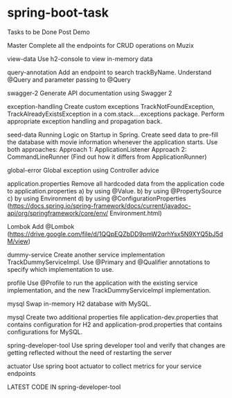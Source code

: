 # spring-boot-task
Tasks to be Done Post Demo

Master
Complete all the endpoints for CRUD operations on Muzix

view-data
Use h2-console to view in-memory data

query-annotation
Add an endpoint to search trackByName. Understand @Query and parameter passing to @Query

swagger-2
Generate API documentation using Swagger 2

exception-handling
Create custom exceptions TrackNotFoundException, TrackAlreadyExistsException in a com.stack....exceptions package. Perform appropriate exception handling and propagation back.

seed-data
Running Logic on Startup in Spring. Create seed data to pre-fill the database with movie information whenever the application starts. Use both approaches: Approach 1: ApplicationListener Approach 2: CommandLineRunner (Find out how it differs from ApplicationRunner)

global-error
Global exception using Controller advice 

application.properties
Remove all hardcoded data from the application code to application.properties a) by using @Value. b) by using @PropertySource c) by using Environment d) by using @ConfigurationProperties (https://docs.spring.io/spring-framework/docs/current/javadoc-api/org/springframework/core/env/ Environment.html) 

Lombok
Add @Lombok (https://drive.google.com/file/d/1QQpEQZbDD9pmW2qrhYsx5N9XYQ5bJ5dM/view) 

dummy-service
Create another service implementation TrackDummyServiceImpl. Use @Primary and @Qualifier annotations to specify which implementation to use.

profile
Use @Profile to run the application with the existing service implementation, and the new TrackDummyServiceImpl implementation.

mysql
Swap in-memory H2 database with MySQL.

mysql
Create two additional properties file application-dev.properties that contains configuration for H2 and application-prod.properties that contains configurations for MySQL.

spring-developer-tool
Use spring developer tool and verify that changes are getting reflected without the need of restarting the server

actuator
Use spring boot actuator to collect metrics for your service endpoints


LATEST CODE IN spring-developer-tool
